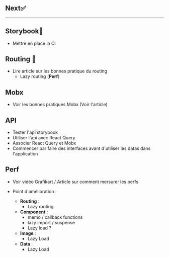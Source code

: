 ## Next✅

---

## Storybook🧐
- Mettre en place la CI

## Routing 🚗
- Lire article sur les bonnes pratique du routing
  - Lazy routing (**Perf**)

## Mobx
- Voir les bonnes pratiques Mobx (Voir l'article)

## API 
- Tester l'api storybook
- Utiliser l'api avec React Query
- Associer React Query et Mobx
- Commencer par faire des interfaces avant d'utiliser les datas dans l'application 

## Perf
- Voir vidéo Grafikart / Article sur comment mersurer les perfs

- Point d'amélioration :
  -  **Routing** : 
     - Lazy rooting
  - **Component** : 
    - memo / callback functions
    - lazy import / suspense
    - Lazy load ?
  - **Image** : 
    - Lazy Load
  - **Data** : 
    - Lazy Load 